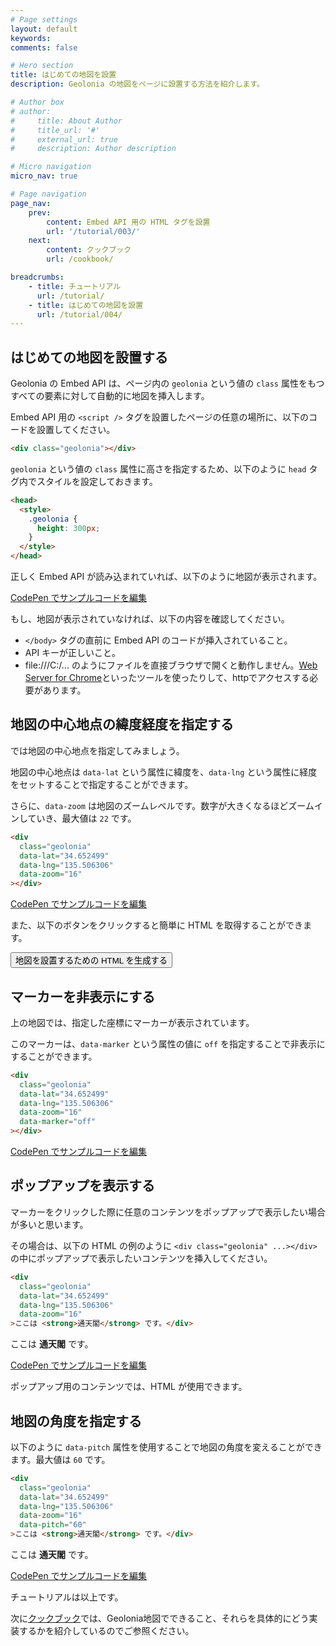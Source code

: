 ```yaml
---
# Page settings
layout: default
keywords:
comments: false

# Hero section
title: はじめての地図を設置
description: Geolonia の地図をページに設置する方法を紹介します。

# Author box
# author:
#     title: About Author
#     title_url: '#'
#     external_url: true
#     description: Author description

# Micro navigation
micro_nav: true

# Page navigation
page_nav:
    prev:
        content: Embed API 用の HTML タグを設置
        url: '/tutorial/003/'
    next:
        content: クックブック
        url: /cookbook/

breadcrumbs:
    - title: チュートリアル
      url: /tutorial/
    - title: はじめての地図を設置
      url: /tutorial/004/
---
```


## はじめての地図を設置する

Geolonia の Embed API は、ページ内の `geolonia` という値の `class` 属性をもつすべての要素に対して自動的に地図を挿入します。

Embed API 用の `<script />` タグを設置したページの任意の場所に、以下のコードを設置してください。

```html
<div class="geolonia"></div>
```

`geolonia` という値の `class` 属性に高さを指定するため、以下のように `head` タグ内でスタイルを設定しておきます。

```html
<head>
  <style>
    .geolonia {
      height: 300px;
    }
  </style>
</head>
```

正しく Embed API が読み込まれていれば、以下のように地図が表示されます。

<div class="geolonia"></div>

<a class="codepen" href="https://codepen.io/geolonia/pen/ExjQdZQ" target="codepen"><i class="icon icon--codepen"></i> CodePen でサンプルコードを編集</a>

もし、地図が表示されていなければ、以下の内容を確認してください。

* `</body>` タグの直前に Embed API のコードが挿入されていること。
* API キーが正しいこと。
* file:///C:/... のようにファイルを直接ブラウザで開くと動作しません。<a href="https://chrome.google.com/webstore/detail/web-server-for-chrome/ofhbbkphhbklhfoeikjpcbhemlocgigb?hl=ja&">Web Server for Chrome</a>といったツールを使ったりして、httpでアクセスする必要があります。

## 地図の中心地点の緯度経度を指定する

では地図の中心地点を指定してみましょう。

地図の中心地点は `data-lat` という属性に緯度を、`data-lng` という属性に経度をセットすることで指定することができます。

さらに、`data-zoom` は地図のズームレベルです。数字が大きくなるほどズームインしていき、最大値は `22` です。

```html
<div
  class="geolonia"
  data-lat="34.652499"
  data-lng="135.506306"
  data-zoom="16"
></div>
```

<div
  class="geolonia"
  data-lat="34.652499"
  data-lng="135.506306"
  data-zoom="16"
></div>

<a class="codepen" href="https://codepen.io/geolonia/pen/dyodgvQ" target="codepen"><i class="icon icon--codepen"></i> CodePen でサンプルコードを編集</a>

また、以下のボタンをクリックすると簡単に HTML を取得することができます。

<button class="launch-get-geolonia">地図を設置するための HTML を生成する</button>

## マーカーを非表示にする

上の地図では、指定した座標にマーカーが表示されています。

このマーカーは、`data-marker` という属性の値に `off` を指定することで非表示にすることができます。

```html
<div
  class="geolonia"
  data-lat="34.652499"
  data-lng="135.506306"
  data-zoom="16"
  data-marker="off"
></div>
```

<div
  class="geolonia"
  data-lat="34.652499"
  data-lng="135.506306"
  data-zoom="16"
  data-marker="off"
></div>

<a class="codepen" href="https://codepen.io/geolonia/pen/eYNVPEG" target="codepen"><i class="icon icon--codepen"></i> CodePen でサンプルコードを編集</a>

## ポップアップを表示する

マーカーをクリックした際に任意のコンテンツをポップアップで表示したい場合が多いと思います。

その場合は、以下の HTML の例のように `<div class="geolonia" ...></div>` の中にポップアップで表示したいコンテンツを挿入してください。

```html
<div
  class="geolonia"
  data-lat="34.652499"
  data-lng="135.506306"
  data-zoom="16"
>ここは <strong>通天閣</strong> です。</div>
```

<div
  class="geolonia"
  data-lat="34.652499"
  data-lng="135.506306"
  data-zoom="16"
>ここは <strong>通天閣</strong> です。</div>

<a class="codepen" href="https://codepen.io/geolonia/pen/yLNvRzb" target="codepen"><i class="icon icon--codepen"></i> CodePen でサンプルコードを編集</a>

ポップアップ用のコンテンツでは、HTML が使用できます。

## 地図の角度を指定する

以下のように `data-pitch` 属性を使用することで地図の角度を変えることができます。最大値は `60` です。

```html
<div
  class="geolonia"
  data-lat="34.652499"
  data-lng="135.506306"
  data-zoom="16"
  data-pitch="60"
>ここは <strong>通天閣</strong> です。</div>
```

<div
  class="geolonia"
  data-lat="34.652499"
  data-lng="135.506306"
  data-zoom="16"
  data-pitch="60"
>ここは <strong>通天閣</strong> です。</div>

<a class="codepen" href="https://codepen.io/geolonia/pen/KKpQrxG" target="codepen"><i class="icon icon--codepen"></i> CodePen でサンプルコードを編集</a>

チュートリアルは以上です。

次に<a href="/cookbook">クックブック</a>では、Geolonia地図でできること、それらを具体的にどう実装するかを紹介しているのでご参照ください。
